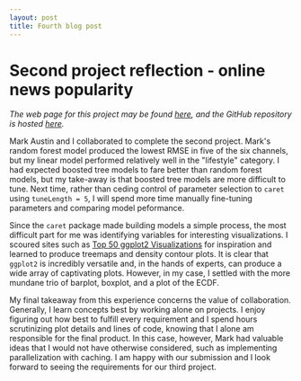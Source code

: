 ```yaml
---
layout: post
title: Fourth blog post
---
```


# Second project reflection - online news popularity

_The web page for this project may be found [here](https://mfaustin.github.io/ProjectTwo558/), and the GitHub repository is hosted [here](https://github.com/mfaustin/ProjectTwo558)._

Mark Austin and I collaborated to complete the second project. Mark's random forest model produced the lowest RMSE in five of the six channels, but my linear model performed relatively well in the "lifestyle" category. I had expected boosted tree models to fare better than random forest models, but my take-away is that boosted tree models are more difficult to tune. Next time, rather than ceding control of parameter selection to `caret` using `tuneLength = 5`, I will spend more time manually fine-tuning parameters and comparing model peformance. 

Since the `caret` package made building models a simple process, the most difficult part for me was identifying variables for interesting visualizations. I scoured sites such as [Top 50 ggplot2 Visualizations](http://r-statistics.co/Top50-Ggplot2-Visualizations-MasterList-R-Code.html) for inspiration and learned to produce treemaps and density contour plots. It is clear that `ggplot2` is incredibly versatile and, in the hands of experts, can produce a wide array of captivating plots. However, in my case, I settled with the more mundane trio of barplot, boxplot, and a plot of the ECDF. 

My final takeaway from this experience concerns the value of collaboration. Generally, I learn concepts best by working alone on projects. I enjoy figuring out how best to fulfill every requirement and I spend hours scrutinizing plot details and lines of code, knowing that I alone am responsible for the final product. In this case, however, Mark had valuable ideas that I would not have otherwise considered, such as implementing parallelization with caching. I am happy with our submission and I look forward to seeing the requirements for our third project. 
 

